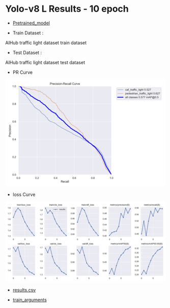 # Yolo-v8 L Results - 10 epoch

- [Pretrained_model](https://drive.google.com/file/d/1v2s1iqOWMYB1k0LMKdZzm2bsfjSI1hNC/view?usp=sharing)

- Train Dataset : 

AIHub traffic light dataset train dataset 

- Test Dataset : 

AIHub traffic light dataset test dataset

- PR Curve 

![PRcurve](/results/yolov8l_AIHub_only_20epoch/PR_curve.png)

- loss Curve 

![Losscurve](/results/yolov8l_AIHub_only_10epoch/results.png)

- [results.csv](/results/yolov8l_AIHub_only_10epoch/results.csv)

- [train_arguments](/results/yolov8l_AIHub_only_10epoch/args.yaml)
